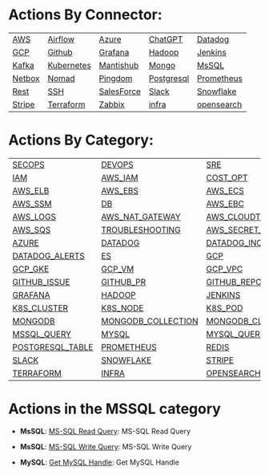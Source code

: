 # Actions By Connector:
| | | | | | 
 | ---| ---| ---| ---| ---| 
 | [AWS](lists/action_AWS.md) | [Airflow](lists/action_Airflow.md) | [Azure](lists/action_Azure.md) | [ChatGPT](lists/action_ChatGPT.md) | [Datadog](lists/action_Datadog.md) | [ElasticSearch](lists/action_ElasticSearch.md) |
 | [GCP](lists/action_GCP.md) | [Github](lists/action_Github.md) | [Grafana](lists/action_Grafana.md) | [Hadoop](lists/action_Hadoop.md) | [Jenkins](lists/action_Jenkins.md) | [Jira](lists/action_Jira.md) |
 | [Kafka](lists/action_Kafka.md) | [Kubernetes](lists/action_Kubernetes.md) | [Mantishub](lists/action_Mantishub.md) | [Mongo](lists/action_Mongo.md) | [MsSQL](lists/action_MsSQL.md) | [MySQL](lists/action_MySQL.md) |
 | [Netbox](lists/action_Netbox.md) | [Nomad](lists/action_Nomad.md) | [Pingdom](lists/action_Pingdom.md) | [Postgresql](lists/action_Postgresql.md) | [Prometheus](lists/action_Prometheus.md) | [Redis](lists/action_Redis.md) |
 | [Rest](lists/action_Rest.md) | [SSH](lists/action_SSH.md) | [SalesForce](lists/action_SalesForce.md) | [Slack](lists/action_Slack.md) | [Snowflake](lists/action_Snowflake.md) | [Splunk](lists/action_Splunk.md) |
 | [Stripe](lists/action_Stripe.md) | [Terraform](lists/action_Terraform.md) | [Zabbix](lists/action_Zabbix.md) | [infra](lists/action_infra.md) | [opensearch](lists/action_opensearch.md) | 

 
 # Actions By Category: 
| | | | | | 
 | ---| ---| ---| ---| ---| 
 | [SECOPS](lists/action_SECOPS.md) | [DEVOPS](lists/action_DEVOPS.md) | [SRE](lists/action_SRE.md) | [AWS](lists/action_AWS.md) | [AWS_S3](lists/action_AWS_S3.md) | [AWS_EC2](lists/action_AWS_EC2.md) |
 | [IAM](lists/action_IAM.md) | [AWS_IAM](lists/action_AWS_IAM.md) | [COST_OPT](lists/action_COST_OPT.md) | [AWS_ACM](lists/action_AWS_ACM.md) | [AWS_CLOUDWATCH](lists/action_AWS_CLOUDWATCH.md) | [AWS_REDSHIFT](lists/action_AWS_REDSHIFT.md) |
 | [AWS_ELB](lists/action_AWS_ELB.md) | [AWS_EBS](lists/action_AWS_EBS.md) | [AWS_ECS](lists/action_AWS_ECS.md) | [AWS_EKS](lists/action_AWS_EKS.md) | [AWS_EMR](lists/action_AWS_EMR.md) | [AWS_CLI](lists/action_AWS_CLI.md) |
 | [AWS_SSM](lists/action_AWS_SSM.md) | [DB](lists/action_DB.md) | [AWS_EBC](lists/action_AWS_EBC.md) | [AWS_VPC](lists/action_AWS_VPC.md) | [CLOUDOPS](lists/action_CLOUDOPS.md) | [AWS_ASG](lists/action_AWS_ASG.md) |
 | [AWS_LOGS](lists/action_AWS_LOGS.md) | [AWS_NAT_GATEWAY](lists/action_AWS_NAT_GATEWAY.md) | [AWS_CLOUDTRAIL](lists/action_AWS_CLOUDTRAIL.md) | [AWS_DYNAMODB](lists/action_AWS_DYNAMODB.md) | [AWS_LAMBDA](lists/action_AWS_LAMBDA.md) | [AWS_RDS](lists/action_AWS_RDS.md) |
 | [AWS_SQS](lists/action_AWS_SQS.md) | [TROUBLESHOOTING](lists/action_TROUBLESHOOTING.md) | [AWS_SECRET_MANAGER](lists/action_AWS_SECRET_MANAGER.md) | [AWS_STS](lists/action_AWS_STS.md) | [AWS_POSTGRES](lists/action_AWS_POSTGRES.md) | [AIRFLOW](lists/action_AIRFLOW.md) |
 | [AZURE](lists/action_AZURE.md) | [DATADOG](lists/action_DATADOG.md) | [DATADOG_INCIDENT](lists/action_DATADOG_INCIDENT.md) | [DATADOG_EVENT](lists/action_DATADOG_EVENT.md) | [DATADOG_METRICS](lists/action_DATADOG_METRICS.md) | [DATADOG_MONITOR](lists/action_DATADOG_MONITOR.md) |
 | [DATADOG_ALERTS](lists/action_DATADOG_ALERTS.md) | [ES](lists/action_ES.md) | [GCP](lists/action_GCP.md) | [GCP_IAM](lists/action_GCP_IAM.md) | [GCP_BUCKET](lists/action_GCP_BUCKET.md) | [GCP_FILE_STORE](lists/action_GCP_FILE_STORE.md) |
 | [GCP_GKE](lists/action_GCP_GKE.md) | [GCP_VM](lists/action_GCP_VM.md) | [GCP_VPC](lists/action_GCP_VPC.md) | [GCP_SECRET](lists/action_GCP_SECRET.md) | [GCP_SHEETS](lists/action_GCP_SHEETS.md) | [GITHUB](lists/action_GITHUB.md) |
 | [GITHUB_ISSUE](lists/action_GITHUB_ISSUE.md) | [GITHUB_PR](lists/action_GITHUB_PR.md) | [GITHUB_REPO](lists/action_GITHUB_REPO.md) | [GITHUB_TEAM](lists/action_GITHUB_TEAM.md) | [GITHUB_USER](lists/action_GITHUB_USER.md) | [GITHUB_ORG](lists/action_GITHUB_ORG.md) |
 | [GRAFANA](lists/action_GRAFANA.md) | [HADOOP](lists/action_HADOOP.md) | [JENKINS](lists/action_JENKINS.md) | [JIRA](lists/action_JIRA.md) | [KAFKA](lists/action_KAFKA.md) | [K8S](lists/action_K8S.md) |
 | [K8S_CLUSTER](lists/action_K8S_CLUSTER.md) | [K8S_NODE](lists/action_K8S_NODE.md) | [K8S_POD](lists/action_K8S_POD.md) | [K8S_PVC](lists/action_K8S_PVC.md) | [K8S_KUBECTL](lists/action_K8S_KUBECTL.md) | [K8S_NAMESPACE](lists/action_K8S_NAMESPACE.md) |
 | [MONGODB](lists/action_MONGODB.md) | [MONGODB_COLLECTION](lists/action_MONGODB_COLLECTION.md) | [MONGODB_CLUSTER](lists/action_MONGODB_CLUSTER.md) | [MONGODB_DOCUMENT](lists/action_MONGODB_DOCUMENT.md) | [MONGODB_QUERY](lists/action_MONGODB_QUERY.md) | [MSSQL](lists/action_MSSQL.md) |
 | [MSSQL_QUERY](lists/action_MSSQL_QUERY.md) | [MYSQL](lists/action_MYSQL.md) | [MYSQL_QUERY](lists/action_MYSQL_QUERY.md) | [PINGDOM](lists/action_PINGDOM.md) | [POSTGRESQL](lists/action_POSTGRESQL.md) | [POSTGRESQL_QUERY](lists/action_POSTGRESQL_QUERY.md) |
 | [POSTGRESQL_TABLE](lists/action_POSTGRESQL_TABLE.md) | [PROMETHEUS](lists/action_PROMETHEUS.md) | [REDIS](lists/action_REDIS.md) | [REST](lists/action_REST.md) | [SSH](lists/action_SSH.md) | [SALESFORCE](lists/action_SALESFORCE.md) |
 | [SLACK](lists/action_SLACK.md) | [SNOWFLAKE](lists/action_SNOWFLAKE.md) | [STRIPE](lists/action_STRIPE.md) | [STRIPE_CHARGE](lists/action_STRIPE_CHARGE.md) | [STRIPE_DISPUTE](lists/action_STRIPE_DISPUTE.md) | [STRIPE_REFUND](lists/action_STRIPE_REFUND.md) |
 | [TERRAFORM](lists/action_TERRAFORM.md) | [INFRA](lists/action_INFRA.md) | [OPENSEARCH](lists/action_OPENSEARCH.md) | 


 # Actions in the MSSQL category
* **MsSQL**: [MS-SQL Read Query](https://github.com/unskript/Awesome-CloudOps-Automation/tree/master/MsSQL/legos/mssql_read_query/mssql_read_query.py): MS-SQL Read Query

* **MsSQL**: [MS-SQL Write Query](https://github.com/unskript/Awesome-CloudOps-Automation/tree/master/MsSQL/legos/mssql_write_query/mssql_write_query.py): MS-SQL Write Query

* **MySQL**: [Get MySQL Handle](https://github.com/unskript/Awesome-CloudOps-Automation/tree/master/MySQL/legos/mysql_get_handle/mysql_get_handle.py): Get MySQL Handle

